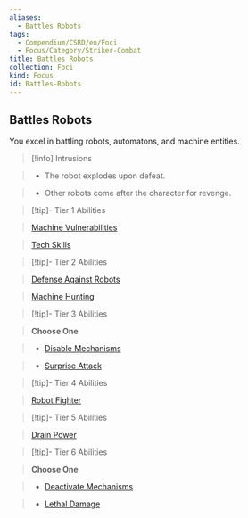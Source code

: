 ```yaml
---
aliases:
  - Battles Robots
tags:
  - Compendium/CSRD/en/Foci
  - Focus/Category/Striker-Combat
title: Battles Robots
collection: Foci
kind: Focus
id: Battles-Robots
---
```

## Battles Robots    
You excel in battling robots, automatons, and machine entities.    
  
>[!info] Intrusions    
>- The robot explodes upon defeat.    
>- Other robots come after the character for revenge.    
  
  
>[!tip]- Tier 1 Abilities    
> [Machine Vulnerabilities](Machine-Vulnerabilities.md)    
> [Tech Skills](Tech-Skills.md)    
  
  
>[!tip]- Tier 2 Abilities    
> [Defense Against Robots](Defense-Against-Robots.md)    
> [Machine Hunting](Machine-Hunting.md)    
  
  
>[!tip]- Tier 3 Abilities    
> **Choose One**    
>- [Disable Mechanisms](Disable-Mechanisms.md)    
>- [Surprise Attack](Surprise-Attack.md)    
  
  
>[!tip]- Tier 4 Abilities    
> [Robot Fighter](Robot-Fighter.md)    
  
  
>[!tip]- Tier 5 Abilities    
> [Drain Power](Drain-Power.md)    
  
  
>[!tip]- Tier 6 Abilities    
> **Choose One**    
>- [Deactivate Mechanisms](Deactivate-Mechanisms.md)    
>- [Lethal Damage](Lethal-Damage.md)
